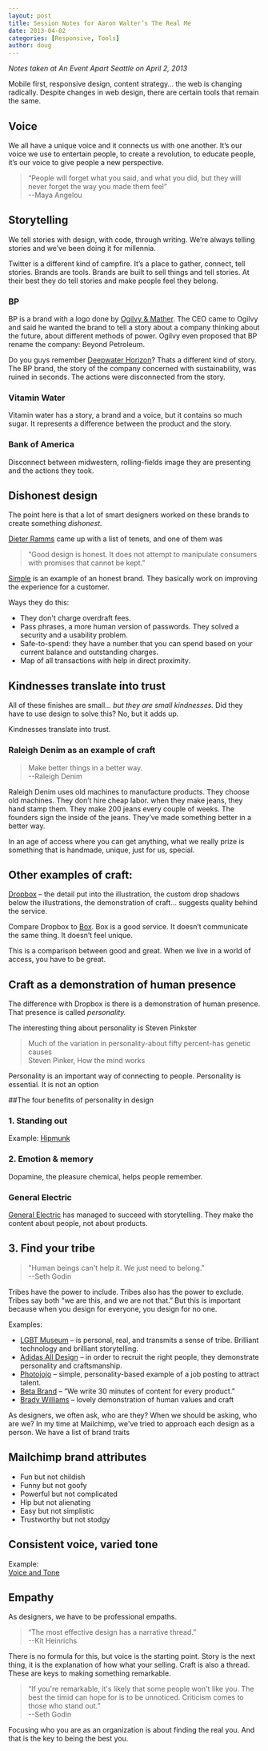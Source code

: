 ```yaml
---
layout: post
title: Session Notes for Aaron Walter’s The Real Me
date: 2013-04-02
categories: [Responsive, Tools]
author: doug
---
```

*Notes taken at An Event Apart Seattle on April 2, 2013*

Mobile first, responsive design, content strategy… the web is changing radically. Despite changes in web design, there are certain tools that remain the same.

## Voice

We all have a unique voice and it connects us with one another. It’s our voice we use to entertain people, to create a revolution, to educate people, it’s our voice to give people a new perspective.<!-- more -->

> “People will forget what you said, and what you did, but they will never forget the way you made them feel”  
> --Maya Angelou

## Storytelling

We tell stories with design, with code, through writing. We’re always telling stories and we’ve been doing it for millennia. 

Twitter is a different kind of campfire. It’s a place to gather, connect, tell stories. Brands are tools. Brands are built to sell things and tell stories. At their best they do tell stories and make people feel they belong.

### BP

BP is a brand with a logo done by [Ogilvy & Mather](http://www.ogilvy.com/). The CEO came to Ogilvy and said he wanted the brand to tell a story about a company thinking about the future, about different methods of power. Ogilvy even proposed that BP rename the company: Beyond Petroleum. 

Do you guys remember [Deepwater Horizon](http://en.wikipedia.org/wiki/Deepwater_Horizon)? Thats a different kind of story. The BP brand, the story of the company concerned with sustainability, was ruined in seconds. The actions were disconnected from the story.

### Vitamin Water

Vitamin water has a story, a brand and a voice, but it contains so much sugar. It represents a difference between the product and the story.

### Bank of America

Disconnect between midwestern, rolling-fields image they are presenting and the actions they took. 

## Dishonest design

The point here is that a lot of smart designers worked on these brands to create something *dishonest.*  

[Dieter Ramms](http://en.wikipedia.org/wiki/Dieter_Rams) came up with a list of tenets, and one of them was
> “Good design is honest. It does not attempt to manipulate consumers with promises that cannot be kept.”

[Simple](https://simple.com/) is an example of an honest brand. They basically work on improving the experience for a customer.

Ways they do this:

- They don't charge overdraft fees.  
- Pass phrases, a more human version of passwords. They solved a security and a usability problem.  
- Safe-to-spend: they have a number that you can spend based on your current balance and outstanding charges.  
- Map of all transactions with help in direct proximity. 

## Kindnesses translate into trust

All of these finishes are small… *but they are small kindnesses.* Did they have to use design to solve this? No, but it adds up. 

Kindnesses translate into trust.  

### Raleigh Denim as an example of craft

>Make better things in a better way.  
>--Raleigh Denim  

Raleigh Denim uses old machines to manufacture products. They choose old machines. They don’t hire cheap labor. when they make jeans, they hand stamp them. They make 200 jeans every couple of weeks. The founders sign the inside of the jeans. They’ve made something better in a better way.

In an age of access where you can get anything, what we really prize is something that is handmade, unique, just for us, special.

## Other examples of craft:

[Dropbox](https://www.dropbox.com/mobile) – the detail put into the illustration, the custom drop shadows below the illustrations, the demonstration of craft… suggests quality behind the service.

Compare Dropbox to [Box](https://www.box.com/). Box is a good service. It doesn’t communicate the same thing. It doesn’t feel unique. 

This is a comparison between good and great. When we live in a world of access, you have to be great.

## Craft as a demonstration of human presence

The difference with Dropbox is there is a demonstration of human presence. That presence is called *personality.* 

The interesting thing about personality is Steven Pinkster 

>Much of the variation in personality-about fifty percent-has genetic causes  
> Steven Pinker, How the mind works  

Personality is an important way of connecting to people. Personality is essential. It is not an option

##The four benefits of personality in design  
 
### 1. Standing out
Example: [Hipmunk](https://www.hipmunk.com/)

### 2. Emotion & memory
Dopamine, the pleasure chemical, helps people remember. 

### General Electric

[General Electric](http://www.ge.com/) has managed to succeed with storytelling. They make the content about people, not about products.

## 3. Find your tribe
> "Human beings can't help it. We just need to belong."  
> --Seth Godin  

Tribes have the power to include. Tribes also has the power to exclude. Tribes say both “we are this, and we are not that.”  But this is important because when you design for everyone, you design for no one. 

Examples:  

- [LGBT Museum](http://nationallgbtmuseum.org/#/home/) –  is personal, real, and transmits a sense of tribe. Brilliant technology and brilliant storytelling.
- [Adidas All Design](http://www.adidasdesignstudios.com/) – in order to recruit the right people, they demonstrate personality and craftsmanship.
- [Photojojo](http://photojojo.com/jobs/designer.html) – simple, personality-based example of a job posting to attract talent.
- [Beta Brand](http://www.betabrand.com/) – “We write 30 minutes of content for every product.”
- [Brady Williams](http://bradywilliams.co/) – lovely demonstration of human values and craft

As designers, we often ask, who are they? When we should be asking, who are we? In my time at Mailchimp, we've tried to approach each design as a person. We have a list of brand traits

## Mailchimp brand attributes

- Fun but not childish  
- Funny but not goofy  
- Powerful but not complicated  
- Hip but not alienating  
- Easy but not simplistic  
- Trustworthy but not stodgy  

## Consistent voice, varied tone

Example:  
[Voice and Tone](http://voiceandtone.com/)  

## Empathy

As designers, we have to be professional empaths.  

>“The most effective design has a narrative thread.”  
>--Kit Heinrichs  

There is no formula for this, but voice is the starting point. Story is the next thing, it is the explanation of how what your selling. Craft is also a thread. These are keys to making something remarkable.  

>“If you're remarkable, it's likely that some people won't like you. The best the timid can hope for is to be unnoticed. Criticism comes to those who stand out.”  
>--Seth Godin  

Focusing who you are as an organization is about finding the real you. And that is the key to being the best you.